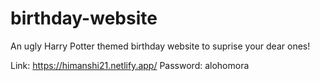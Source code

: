# birthday-website
An ugly Harry Potter themed birthday website to suprise your dear ones! 

Link: https://himanshi21.netlify.app/
Password: alohomora
